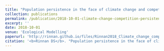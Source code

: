 ```yaml
---
title: "Population persistence in the face of climate change and competition: a battle on two fronts"
collection: publications
permalink: /publication/2018-10-01-climate-change-competition-persistence
excerpt: ''
date: 2018-10-01
venue: 'Ecological Modelling'
paperurl: 'http://rinnan.github.io/files/Rinnan2018_Climate_change_competition_persistence.pdf'
citation: '<b>Rinnan DS</b>. "Population persistence in the face of climate change and competition: a battle on two fronts." <i>Ecological Modelling</i>, 385, 78-88. https://doi.org/10.1016/j.ecolmodel.2018.07.004'
---
```

